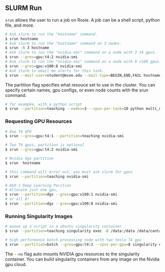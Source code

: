 ## SLURM Run

`srun` allows the user to run a job on Rosie. A job can be a shell script, python file, and more.

```bash
# Ask slurm to run the "hostname" command.
$ srun hostname
# Ask slurm to run the "hostname" command on 3 nodes.
$ srun -N 3 hostname
# Ask slurm to run the "nvidia-smi" command on a node with 2 t4 gpus.
$ srun --gres=gpu:t4:2 nvidia-smi
# Ask slurm to run the "nvidia-smi" command on a node with 8 v100 gpus.
$ srun --gres=gpu:v100:8 nvidia-smi
# Ask slurm to email me alerts for this task.
$ srun --mail-user=student@msoe.edu --mail-type=BEGIN,END,FAIL hostname
```

The partition flag specifies what resouce set to use in the cluster. You can specify certain names, gpu configs, or even node counts with the srun command. 

```bash
# for exampke, with a python script
$ srun --partition=teaching --nodes=3 --cpus-per-task=10 python multi_node_command.py
```

### Requesting GPU Resources

```bash
# One T4 GPU
$ srun --gres=gpu:t4:1 --partition=teaching nvidia-smi

# Two T4 gpus, partition is optional
$ srun --gres=gpu:t4:2 nvidia-smi

# Nvidia dgx partition
$ srun  hostname

# this command will error out, you must ask slurm for gpus
$ srun --partition=teaching nvidia-smi

# DGX-1 Deep Learning Parition
# Allocate just one gpu,
$ srun --partition=dgx --gres=gpu:v100:1 nvidia-smi
# or all 8!
$ srun --partition=dgx --gres=gpu:v100:8 nvidia-smi
```

### Running Singularity Images

```bash
# queue up a script in a ubuntu singularity container
$ srun --partition=teaching singularity exec -B /data:/data /data/containers/ubuntu_20.04.sif cat /etc/os-release

# high performance batch processing node with two tesla T4 gpu
$ srun --partition=batch --gres=gpu:t4:2 --cpus-per-gpu=8 singularity exec --nv -B /data:/data /data/containers/msoe-tensorflow.sif nvidia-smi
```

The `--nv` flag auto mounts NVIDIA gpu resources to the singularity container. You can build singularity containers from any image on the Nvidia gpu cloud.